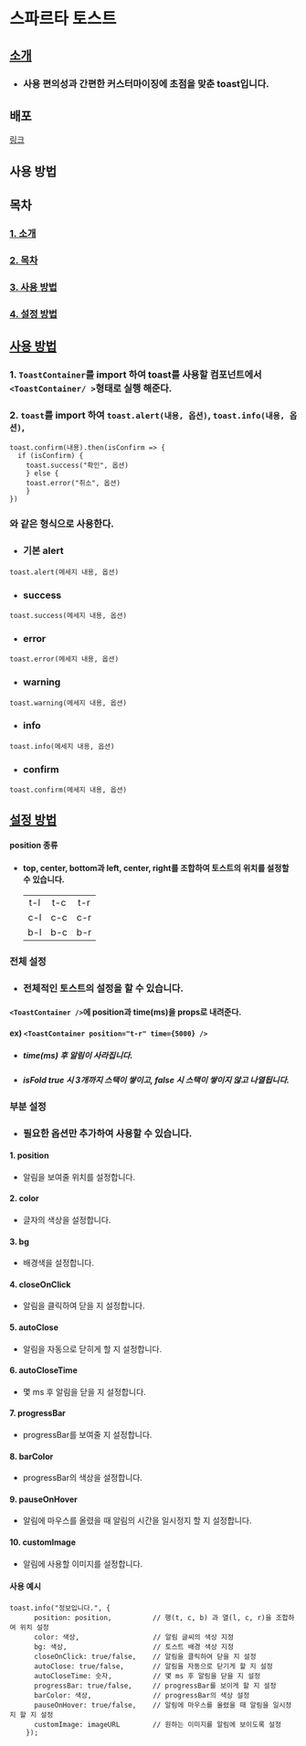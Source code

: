 # 스파르타 토스트

## [소개](#1-소개)

- ### 사용 편의성과 간편한 커스터마이징에 초점을 맞춘 toast입니다.


## 배포

[링크](first-sparta-open-source-library.vercel.app)

## 사용 방법

## 목차

### [1. 소개](#1-소개)

### [2. 목차](#2-목차)

### [3. 사용 방법](#3-사용-방법)

### [4. 설정 방법](#4-설정-방법)

## [사용 방법](#3-사용-방법)

### 1. `ToastContainer`를 import 하여 toast를 사용할 컴포넌트에서 `<ToastContainer/ >`형태로 실행 해준다.

### 2. `toast`를 import 하여 `toast.alert(내용, 옵션)`, `toast.info(내용, 옵션)`,

```
toast.confirm(내용).then(isConfirm => {
  if (isConfirm) {
    toast.success("확인", 옵션)
    } else {
    toast.error("취소", 옵션)
    }
})
```

### 와 같은 형식으로 사용한다.

- ### 기본 alert

```
toast.alert(메세지 내용, 옵션)
```

- ### success

```
toast.success(메세지 내용, 옵션)
```

- ### error

```
toast.error(메세지 내용, 옵션)
```

- ### warning

```
toast.warning(메세지 내용, 옵션)
```

- ### info

```
toast.info(메세지 내용, 옵션)
```

- ### confirm

```
toast.confirm(메세지 내용, 옵션)
```

## [설정 방법](#4-설정-방법)

#### position 종류

- #### top, center, bottom과 left, center, right를 조합하여 토스트의 위치를 설정할 수 있습니다.
  |     |     |     |
  | :-: | :-: | :-: |
  | t-l | t-c | t-r |
  | c-l | c-c | c-r |
  | b-l | b-c | b-r |

### 전체 설정

- ### 전체적인 토스트의 설정을 할 수 있습니다.

#### `<ToastContainer />`에 position과 time(ms)을 props로 내려준다. <br/>

#### ex) `<ToastContainer position="t-r" time={5000} />`<br/>

- ##### time(ms) 후 알림이 사라집니다.
- ##### isFold true 시 3개까지 스택이 쌓이고, false 시 스택이 쌓이지 않고 나열됩니다.

### 부분 설정

- ### 필요한 옵션만 추가하여 사용할 수 있습니다.

#### 1. position

- 알림을 보여줄 위치를 설정합니다.

#### 2. color

- 글자의 색상을 설정합니다.

#### 3. bg

- 배경색을 설정합니다.

#### 4. closeOnClick

- 알림을 클릭하여 닫을 지 설정합니다.

#### 5. autoClose

- 알림을 자동으로 닫히게 할 지 설정합니다.

#### 6. autoCloseTime

- 몇 ms 후 알림을 닫을 지 설정합니다.

#### 7. progressBar

- progressBar를 보여줄 지 설정합니다.

#### 8. barColor

- progressBar의 색상을 설정합니다.

#### 9. pauseOnHover

- 알림에 마우스를 올렸을 때 알림의 시간을 일시정지 할 지 설정합니다.

#### 10. customImage

- 알림에 사용할 이미지를 설정합니다.

#### 사용 예시

```
toast.info("정보입니다.", {
      position: position,          // 행(t, c, b) 과 열(l, c, r)을 조합하여 위치 설정
      color: 색상,                  // 알림 글씨의 색상 지정
      bg: 색상,                     // 토스트 배경 색상 지정
      closeOnClick: true/false,    // 알림을 클릭하여 닫을 지 설정
      autoClose: true/false,       // 알림을 자동으로 닫기게 할 지 설정
      autoCloseTime: 숫자,          // 몇 ms 후 알림을 닫을 지 설정
      progressBar: true/false,     // progressBar를 보이게 할 지 설정
      barColor: 색상,               // progressBar의 색상 설정
      pauseOnHover: true/false,    // 알림에 마우스를 올렸을 때 알림을 일시정지 할 지 설정
      customImage: imageURL        // 원하는 이미지를 알림에 보이도록 설정
    });
```

